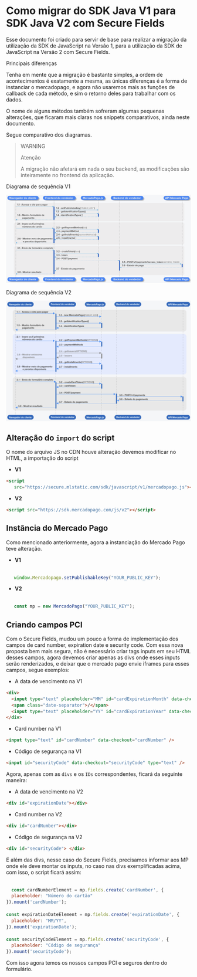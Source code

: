 # Como migrar do SDK Java V1 para SDK Java V2 com Secure Fields

Esse documento foi criado para servir de base para realizar a migração da utilização da SDK de JavaScript na Versão 1, para a utilização da SDK de JavaScript na Versão 2 com Secure Fields.

Principais diferenças

Tenha em mente que a migração é bastante simples, a ordem de acontecimentos é exatamente a mesma, as únicas diferenças é a forma de instanciar o mercadopago, e agora não usaremos mais as funções de callback de cada método, e sim o retorno deles para trabalhar com os dados.

O nome de alguns métodos também sofreram algumas pequenas alterações, que ficaram mais claras nos snippets comparativos, ainda neste documento. 

Segue comparativo dos diagramas. 

> WARNING
>
> Atenção
>
> A migração não afetará em nada o seu backend, as modificações são inteiramente no frontend da aplicação.

Diagrama de sequência V1

![java-v1](/images/sdk/sdk-java-v1-pt.png)

Diagrama de sequência V2

![java-v2](/images/sdk/sdk-java-v2-pt.png)

## Alteração do `import` do script

O nome do arquivo JS no CDN houve alteração devemos modificar no HTML, a importação do script

* **V1**

```html
<script 
   src="https://secure.mlstatic.com/sdk/javascript/v1/mercadopago.js"></script>
`````

* **V2** 

```html
<script src="https://sdk.mercadopago.com/js/v2"></script>
`````

## Instância do Mercado Pago

Como mencionado anteriormente, agora a instanciação do Mercado Pago teve alteração.

* **V1**

```javascript
 
   window.Mercadopago.setPublishableKey("YOUR_PUBLIC_KEY");
````

* **V2** 

```javascript
 
   const mp = new MercadoPago("YOUR_PUBLIC_KEY"); 
````

## Criando campos PCI

Com o Secure Fields, mudou um pouco a forma de implementação dos campos de card number, expiration date e security code. 
Com essa nova proposta bem mais segura, não é necessário criar tags inputs em seu HTML desses campos, agora devemos criar apenas as divs onde esses inputs serão renderizados, e deixar que o mercado pago envie iframes para esses campos, segue exemplos:

* A data de vencimento na V1

```html
<div>
  <input type="text" placeholder="MM" id="cardExpirationMonth" data-checkout="cardExpirationMonth">
  <span class="date-separator">/</span>
  <input type="text" placeholder="YY" id="cardExpirationYear" data-checkout="cardExpirationYear">
</div>
`````

* Card number na V1

```html
<input type="text" id="cardNumber" data-checkout="cardNumber" />
`````

* Código de segurança na V1

```html
<input id="securityCode" data-checkout="securityCode" type="text" />
`````

Agora, apenas com as `divs` e os `IDs` correspondentes, ficará da seguinte maneira:

* A data de vencimento na V2

```html
<div id="expirationDate"></div>
`````

* Card number na V2

```html
<div id="cardNumber"></div>
`````

* Código de segurança na V2

```html
<div id="securityCode"> </div>
`````

E além das divs, nesse caso do Secure Fields, precisamos informar aos MP onde ele deve montar os inputs, no caso nas divs exemplificadas acima, com isso, o script ficará assim:

```javascript

  const cardNumberElement = mp.fields.create('cardNumber', {
  placeholder: "Número do cartão"
}).mount('cardNumber');

const expirationDateElement = mp.fields.create('expirationDate', {
  placeholder: "MM/YY",
}).mount('expirationDate');

const securityCodeElement = mp.fields.create('securityCode', {
  placeholder: "Código de segurança"
}).mount('securityCode');
````

Com isso agora temos os nossos campos PCI e seguros dentro do formulário.
